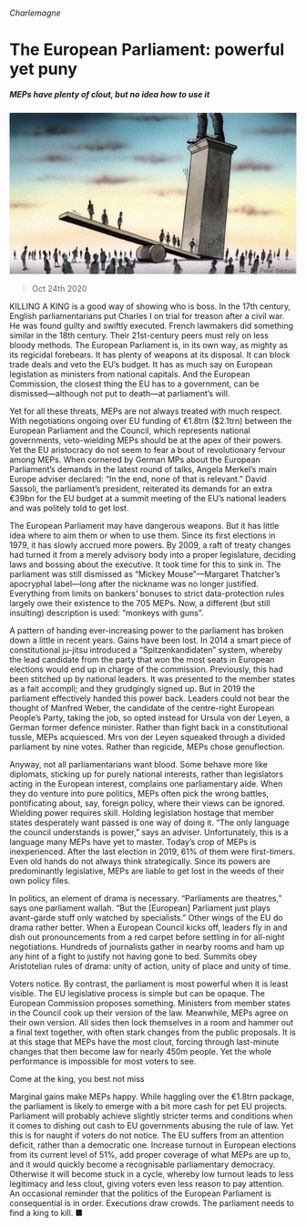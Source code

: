 ###### Charlemagne

# The European Parliament: powerful yet puny 

##### MEPs have plenty of clout, but no idea how to use it 

![image](images/20201024_EUD000_0.jpg) 

> Oct 24th 2020 

KILLING A KING is a good way of showing who is boss. In the 17th century, English parliamentarians put Charles I on trial for treason after a civil war. He was found guilty and swiftly executed. French lawmakers did something similar in the 18th century. Their 21st-century peers must rely on less bloody methods. The European Parliament is, in its own way, as mighty as its regicidal forebears. It has plenty of weapons at its disposal. It can block trade deals and veto the EU’s budget. It has as much say on European legislation as ministers from national capitals. And the European Commission, the closest thing the EU has to a government, can be dismissed—although not put to death—at parliament’s will.

Yet for all these threats, MEPs are not always treated with much respect. With negotiations ongoing over EU funding of €1.8trn ($2.1trn) between the European Parliament and the Council, which represents national governments, veto-wielding MEPs should be at the apex of their powers. Yet the EU aristocracy do not seem to fear a bout of revolutionary fervour among MEPs. When cornered by German MPs about the European Parliament’s demands in the latest round of talks, Angela Merkel’s main Europe adviser declared: “In the end, none of that is relevant.” David Sassoli, the parliament’s president, reiterated its demands for an extra €39bn for the EU budget at a summit meeting of the EU’s national leaders and was politely told to get lost.


The European Parliament may have dangerous weapons. But it has little idea where to aim them or when to use them. Since its first elections in 1979, it has slowly accrued more powers. By 2009, a raft of treaty changes had turned it from a merely advisory body into a proper legislature, deciding laws and bossing about the executive. It took time for this to sink in. The parliament was still dismissed as “Mickey Mouse”—Margaret Thatcher’s apocryphal label—long after the nickname was no longer justified. Everything from limits on bankers’ bonuses to strict data-protection rules largely owe their existence to the 705 MEPs. Now, a different (but still insulting) description is used: “monkeys with guns”.

A pattern of handing ever-increasing power to the parliament has broken down a little in recent years. Gains have been lost. In 2014 a smart piece of constitutional ju-jitsu introduced a “Spitzenkandidaten” system, whereby the lead candidate from the party that won the most seats in European elections would end up in charge of the commission. Previously, this had been stitched up by national leaders. It was presented to the member states as a fait accompli; and they grudgingly signed up. But in 2019 the parliament effectively handed this power back. Leaders could not bear the thought of Manfred Weber, the candidate of the centre-right European People’s Party, taking the job, so opted instead for Ursula von der Leyen, a German former defence minister. Rather than fight back in a constitutional tussle, MEPs acquiesced. Mrs von der Leyen squeaked through a divided parliament by nine votes. Rather than regicide, MEPs chose genuflection.

Anyway, not all parliamentarians want blood. Some behave more like diplomats, sticking up for purely national interests, rather than legislators acting in the European interest, complains one parliamentary aide. When they do venture into pure politics, MEPs often pick the wrong battles, pontificating about, say, foreign policy, where their views can be ignored. Wielding power requires skill. Holding legislation hostage that member states desperately want passed is one way of doing it. “The only language the council understands is power,” says an adviser. Unfortunately, this is a language many MEPs have yet to master. Today’s crop of MEPs is inexperienced. After the last election in 2019, 61% of them were first-timers. Even old hands do not always think strategically. Since its powers are predominantly legislative, MEPs are liable to get lost in the weeds of their own policy files.

In politics, an element of drama is necessary. “Parliaments are theatres,” says one parliament wallah. “But the [European] Parliament just plays avant-garde stuff only watched by specialists.” Other wings of the EU do drama rather better. When a European Council kicks off, leaders fly in and dish out pronouncements from a red carpet before settling in for all-night negotiations. Hundreds of journalists gather in nearby rooms and ham up any hint of a fight to justify not having gone to bed. Summits obey Aristotelian rules of drama: unity of action, unity of place and unity of time.

Voters notice. By contrast, the parliament is most powerful when it is least visible. The EU legislative process is simple but can be opaque. The European Commission proposes something. Ministers from member states in the Council cook up their version of the law. Meanwhile, MEPs agree on their own version. All sides then lock themselves in a room and hammer out a final text together, with often stark changes from the public proposals. It is at this stage that MEPs have the most clout, forcing through last-minute changes that then become law for nearly 450m people. Yet the whole performance is impossible for most voters to see.

Come at the king, you best not miss

Marginal gains make MEPs happy. While haggling over the €1.8trn package, the parliament is likely to emerge with a bit more cash for pet EU projects. Parliament will probably achieve slightly stricter terms and conditions when it comes to dishing out cash to EU governments abusing the rule of law. Yet this is for naught if voters do not notice. The EU suffers from an attention deficit, rather than a democratic one. Increase turnout in European elections from its current level of 51%, add proper coverage of what MEPs are up to, and it would quickly become a recognisable parliamentary democracy. Otherwise it will become stuck in a cycle, whereby low turnout leads to less legitimacy and less clout, giving voters even less reason to pay attention. An occasional reminder that the politics of the European Parliament is consequential is in order. Executions draw crowds. The parliament needs to find a king to kill. ■

